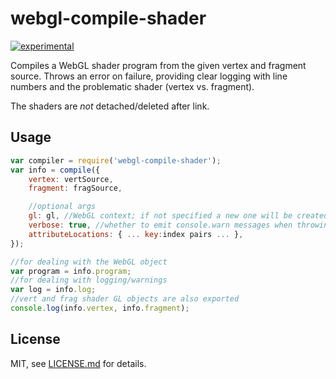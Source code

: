 # webgl-compile-shader 
[![experimental](http://badges.github.io/stability-badges/dist/experimental.svg)](http://github.com/badges/stability-badges)

Compiles a WebGL shader program from the given vertex and fragment source. Throws an error on failure, providing clear logging with line numbers and the problematic shader (vertex vs. fragment). 

The shaders are *not* detached/deleted after link.

## Usage

```js
var compiler = require('webgl-compile-shader');
var info = compile({
	vertex: vertSource,
	fragment: fragSource,

	//optional args
	gl: gl, //WebGL context; if not specified a new one will be created
	verbose: true, //whether to emit console.warn messages when throwing errors
	attributeLocations: { ... key:index pairs ... },
});

//for dealing with the WebGL object
var program = info.program;
//for dealing with logging/warnings 
var log = info.log;
//vert and frag shader GL objects are also exported
console.log(info.vertex, info.fragment);
```

## License

MIT, see [LICENSE.md](http://github.com/mattdesl/webgl-compile-shader/blob/master/LICENSE.md) for details.
